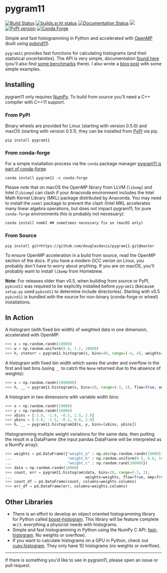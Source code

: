# pygram11

[![Build Status](https://dev.azure.com/ddavis0485/pygram11/_apis/build/status/douglasdavis.pygram11?branchName=master)](https://dev.azure.com/ddavis0485/pygram11/_build/latest?definitionId=4&branchName=master)
[![builds.sr.ht status](https://builds.sr.ht/~ddavis/pygram11.svg)](https://builds.sr.ht/~ddavis/pygram11?)
[![Documentation Status](https://readthedocs.org/projects/pygram11/badge/?version=latest)](https://pygram11.readthedocs.io/en/latest/?badge=latest)
![](https://img.shields.io/pypi/pyversions/pygram11.svg?colorB=blue&style=flat)
[![PyPI version](https://img.shields.io/pypi/v/pygram11.svg?colorB=486b87&style=flat)](https://pypi.org/project/pygram11/)
[![Conda Forge](https://img.shields.io/conda/vn/conda-forge/pygram11.svg?colorB=486b87&style=flat)](https://anaconda.org/conda-forge/pygram11)

Simple and fast histogramming in Python and accelerated with
[OpenMP](https://www.openmp.org/) (built using
[pybind11](https://github.com/pybind/pybind11)).

`pygram11` provides fast functions for calculating histograms (and
their statistical uncertainties). The API is very simple,
documentation [found here](https://pygram11.readthedocs.io/) (you'll
also find [some
benchmarks](https://pygram11.readthedocs.io/en/stable/purpose.html#some-benchmarks)
there). I also wrote a [blog
post](https://ddavis.io/posts/introducing-pygram11/) with some simple
examples.

## Installing

pygram11 only requires [NumPy](https://www.numpy.org/). To build from
source you'll need a C++ compiler with C++11 support.

### From PyPI

Binary wheels are provided for Linux (starting with version 0.5.0) and
macOS (starting with version 0.5.1), they can be installed from
[PyPI](https://pypi.org/project/pygram11/) via pip.

```
pip install pygram11
```

### From conda-forge

For a simple installation process via the `conda` package manager
[pygram11 is part of
conda-forge](https://anaconda.org/conda-forge/pygram11).

```none
conda install pygram11 -c conda-forge
```

Please note that on macOS the OpenMP library from LLVM (`libomp`) and
Intel (`libiomp`) can clash if your Anaconda environment includes the
Intel Math Kernel Library (MKL) package distributed by Anaconda. You
may need to install the `nomkl` package to prevent the clash (Intel
MKL accelerates many linear algebra operations, but does not impact
pygram11; for pure `conda-forge` environments this is probably not
necessary):

```none
conda install nomkl ## sometimes necessary fix on (macOS only)
```

### From Source

```none
pip install git+https://github.com/douglasdavis/pygram11.git@master
```

To ensure OpenMP acceleration in a build from source, read the OpenMP
section of the docs. If you have a modern GCC verion on Linux, you
probably don't have to worry about anything. If you are on macOS,
you'll probably want to install `libomp` from Homebrew.

**Note**: For releases older than v0.5, when building from source or
PyPI, `pybind11` was required to be explicitly installed before
`pygram11` (because `setup.py` used `pybind11` to determine include
directories). Starting with v0.5 `pybind11` is bundled with the source
for non-binary (conda-forge or wheel) installations.

## In Action

A histogram (with fixed bin width) of weighted data in one dimension,
accelerated with OpenMP:

```python
>>> x = np.random.randn(10000)
>>> w = np.random.uniform(0.8, 1.2, 10000)
>>> h, staterr = pygram11.histogram(x, bins=40, range=(-4, 4), weights=w, omp=True)
```

A histogram with fixed bin width which saves the under and overflow in
the first and last bins (using `__` to catch the `None` returned due
to the absence of weights):

```python
>>> x = np.random.randn(1000000)
>>> h, __ = pygram11.histogram(x, bins=20, range=(-3, 3), flow=True, omp=True)
```

A histogram in two dimensions with variable width bins:

```python
>>> x = np.random.randn(10000)
>>> y = np.random.randn(10000)
>>> xbins = [-2.0, -1.0, -0.5, 1.5, 2.0]
>>> ybins = [-3.0, -1.5, -0.1, 0.8, 2.0]
>>> h, __ = pygram11.histogram2d(x, y, bins=[xbins, ybins])
```

Histogramming multiple weight variations for the same data, then
putting the result in a DataFrame (the input pandas DataFrame will be
interpreted as a NumPy array):

```python
>>> weights = pd.DataFrame({"weight_a" : np.abs(np.random.randn(10000)),
...                         "weight_b" : np.random.uniform(0.5, 0.8, 10000),
...                         "weight_c" : np.random.rand(10000)})
>>> data = np.random.randn(10000)
>>> count, err = pygram11.histogram(data, bins=20, range=(-3, 3),
...                                 weights=weights, flow=True, omp=True)
>>> count_df = pd.DataFrame(count, columns=weights.columns)
>>> err_df = pd.DataFrame(err, columns=weights.columns)
```

## Other Libraries

- There is an effort to develop an object oriented histogramming
  library for Python called
  [boost-histogram](https://indico.cern.ch/event/803122/contributions/3339214/attachments/1830213/2997039/bhandhist.pdf). This
  library will be feature complete w.r.t. everything a physicist needs
  with histograms.
- Simple and fast histogramming in Python using the NumPy C API:
  [fast-histogram](https://github.com/astrofrog/fast-histogram). No
  weights or overflow).
- If you want to calculate histograms on a GPU in Python, check out
  [cupy.histogram](https://docs-cupy.chainer.org/en/stable/reference/generated/cupy.histogram.html#cupy.histogram). They
  only have 1D histograms (no weights or overflow).

---

If there is something you'd like to see in pygram11, please open an
issue or pull request.
